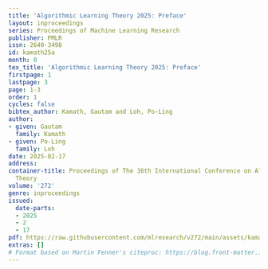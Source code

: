 ```yaml
---
title: 'Algorithmic Learning Theory 2025: Preface'
layout: inproceedings
series: Proceedings of Machine Learning Research
publisher: PMLR
issn: 2640-3498
id: kamath25a
month: 0
tex_title: 'Algorithmic Learning Theory 2025: Preface'
firstpage: 1
lastpage: 3
page: 1-3
order: 1
cycles: false
bibtex_author: Kamath, Gautam and Loh, Po-Ling
author:
- given: Gautam
  family: Kamath
- given: Po-Ling
  family: Loh
date: 2025-02-17
address:
container-title: Proceedings of The 36th International Conference on Algorithmic Learning
  Theory
volume: '272'
genre: inproceedings
issued:
  date-parts:
  - 2025
  - 2
  - 17
pdf: https://raw.githubusercontent.com/mlresearch/v272/main/assets/kamath25a/kamath25a.pdf
extras: []
# Format based on Martin Fenner's citeproc: https://blog.front-matter.io/posts/citeproc-yaml-for-bibliographies/
---
```

